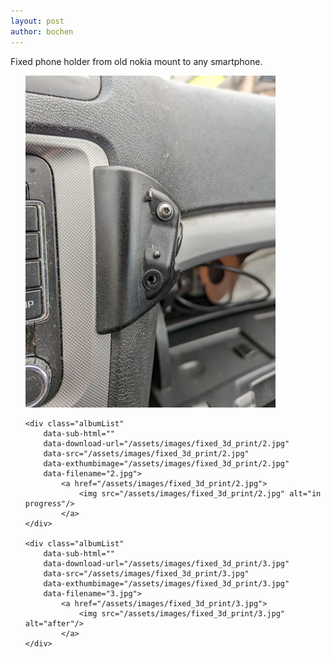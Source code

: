 ```yaml
---
layout: post
author: bochen
---
```

Fixed phone holder from old nokia mount to any smartphone.

<ul id="media">
    <div class="albumList"
        data-sub-html=""
        data-download-url="/assets/images/fixed_3d_print/1.jpg"
        data-src="/assets/images/fixed_3d_print/1.jpg"
        data-exthumbimage="/assets/images/fixed_3d_print/1.jpg"
        data-filename="1.jpg">
            <a href="/assets/images/fixed_3d_print/1.jpg">
                <img src="/assets/images/fixed_3d_print/1.jpg" alt="before"/>
            </a>
    </div> 

    <div class="albumList"
        data-sub-html=""
        data-download-url="/assets/images/fixed_3d_print/2.jpg"
        data-src="/assets/images/fixed_3d_print/2.jpg"
        data-exthumbimage="/assets/images/fixed_3d_print/2.jpg"
        data-filename="2.jpg">
            <a href="/assets/images/fixed_3d_print/2.jpg">
                <img src="/assets/images/fixed_3d_print/2.jpg" alt="in progress"/>
            </a>
    </div> 

    <div class="albumList"
        data-sub-html=""
        data-download-url="/assets/images/fixed_3d_print/3.jpg"
        data-src="/assets/images/fixed_3d_print/3.jpg"
        data-exthumbimage="/assets/images/fixed_3d_print/3.jpg"
        data-filename="3.jpg">
            <a href="/assets/images/fixed_3d_print/3.jpg">
                <img src="/assets/images/fixed_3d_print/3.jpg" alt="after"/>
            </a>
    </div> 
</ul> 